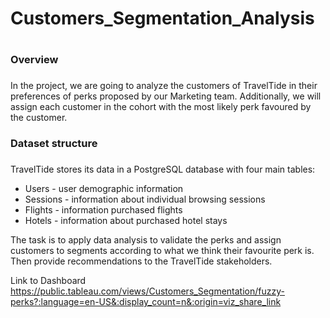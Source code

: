 # Customers_Segmentation_Analysis <h1>

### Overview <h3>

In the project, we are going to analyze the customers of TravelTide in their preferences of perks proposed by our Marketing team. Additionally, we will assign each customer in the cohort with the most likely perk favoured by the customer.

### Dataset structure <h3>

TravelTide stores its data in a PostgreSQL database with four main tables:
* Users - user demographic information
* Sessions - information about individual browsing sessions
* Flights - information purchased flights
* Hotels - information about purchased hotel stays

The task is to apply data analysis to validate the perks and assign customers to segments according to what we think their favourite perk is. Then provide recommendations to the TravelTide stakeholders.

Link to Dashboard https://public.tableau.com/views/Customers_Segmentation/fuzzy-perks?:language=en-US&:display_count=n&:origin=viz_share_link
